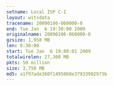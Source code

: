 ```yaml
---
setname: Local ISP C-I
layout: witsdata
tracename: 20090106-060000-0
end: Tue Jan  6 19:30:00 2009
originalname: 20090106-060000-0
gzsize: 1,958 MB
len: 0:30:00
start: Tue Jan  6 19:00:01 2009
totalwirelen: 27,300 MB
pkts: 50 million
size: 3,750 MB
md5: a1f97ade360f1495068e37933992973b
---
```

